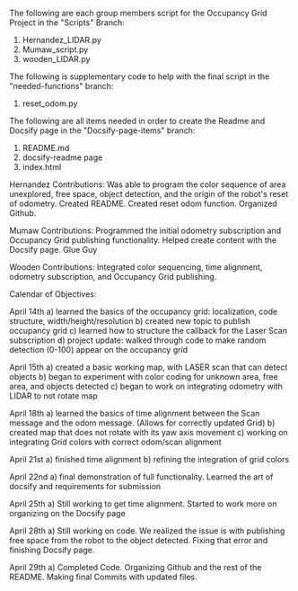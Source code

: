 The following are each group members script for the Occupancy Grid Project in the "Scripts" Branch:

1) Hernandez_LIDAR.py
2) Mumaw_script.py
3) wooden_LIDAR.py

The following is supplementary code to help with the final script in the "needed-functions" branch:

1) reset_odom.py

The following are all items needed in order to create the Readme and Docsify page in the "Docsify-page-items" branch:

1) README.md
2) docsify-readme page
3) index.html
   
Hernandez Contributions: Was able to program the color sequence of area unexplored, free space, object detection, and the origin of the robot's reset of odometry.
Created README. Created reset odom function. Organized Github.

Mumaw Contributions: Programmed the initial odometry subscription and Occupancy Grid publishing functionality. Helped create content with the Docsify page. Glue Guy

Wooden Contributions: Integrated color sequencing, time alignment, odometry subscription, and Occupancy Grid publishing.  

Calendar of Objectives:

April 14th
a) learned the basics of the occupancy grid: localization, code structure, width/height/resolution
b) created new topic to publish occupancy grid
c) learned how to structure the callback for the Laser Scan subscription
d) project update: walked through code to make random detection (0-100) appear on the occupancy grid

April 15th
a) created a basic working map, with LASER scan that can detect objects
b) began to experiment with color coding for unknown area, free area, and objects detected
c) began to work on integrating odometry with LIDAR to not rotate map

April 18th
a) learned the basics of time alignment between the Scan message and the odom message. (Allows for correctly updated Grid)
b) created map that does not rotate with its yaw axis movement
c) working on integrating Grid colors with correct odom/scan alignment

April 21st
a) finished time alignment
b) refining the integration of grid colors

April 22nd
a) final demonstration of full functionality. Learned the art of docsify and requirements for submission

April 25th
a) Still working to get time alignment. Started to work more on organizing on the Docsify page

April 28th
a) Still working on code. We realized the issue is with publishing free space from the robot to the object detected. Fixing that error and finishing Docsify page.

April 29th
a) Completed Code. Organizing Github and the rest of the README. Making final Commits with updated files.
